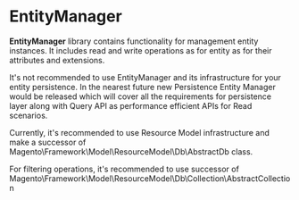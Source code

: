 # EntityManager

**EntityManager** library contains functionality for management entity instances.
It includes read and write operations as for entity as for their attributes and extensions.

It's not recommended to use EntityManager and its infrastructure for your entity persistence.
In the nearest future new Persistence Entity Manager would be released which will cover all the requirements for 
persistence layer along with Query API as performance efficient APIs for Read scenarios.

Currently, it's recommended to use Resource Model infrastructure and make a successor of 
Magento\Framework\Model\ResourceModel\Db\AbstractDb class.

For filtering operations, it's recommended to use successor of 
Magento\Framework\Model\ResourceModel\Db\Collection\AbstractCollection
